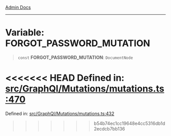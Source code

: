 [Admin Docs](/)

***

# Variable: FORGOT\_PASSWORD\_MUTATION

> `const` **FORGOT\_PASSWORD\_MUTATION**: `DocumentNode`

<<<<<<< HEAD
Defined in: [src/GraphQl/Mutations/mutations.ts:470](https://github.com/PalisadoesFoundation/talawa-admin/blob/main/src/GraphQl/Mutations/mutations.ts#L470)
=======
Defined in: [src/GraphQl/Mutations/mutations.ts:432](https://github.com/PalisadoesFoundation/talawa-admin/blob/main/src/GraphQl/Mutations/mutations.ts#L432)
>>>>>>> b54b74ec1cc19648e4cc5316db1d2ecdcb7bb136
